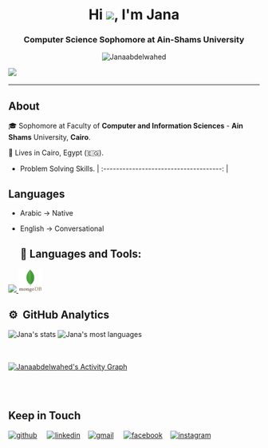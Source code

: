 <h1 align="center">Hi <img src="https://raw.githubusercontent.com/MartinHeinz/MartinHeinz/master/wave.gif" width="30px">, I'm Jana </h1>
<h3 align="center">Computer Science Sophomore at Ain-Shams University</h3>
<p align="center">
  <img src="https://komarev.com/ghpvc/?username=Janaabdelwahed&label=Profile%20views&color=0e75b6&style=flat" alt="Janaabdelwahed"/>
</p>

 <img src="https://github-readme-stats.vercel.app/api?username=Janaabdelwahed&locale=en&theme=tokyonight&show_icons=true&line_height=25&border_radius=5" width="49%" />
</div>

<!-- <img src="https://github-readme-stats.vercel.app/api/top-langs/?username=Janaandelwahed&layout=compact&&title_color=FF2E63&text_color=57D1C9&bg_color=151515" width="380"/> -->

***

<h2> About </h2>
  
🎓 Sophomore at Faculty of **Computer and Information Sciences** - **Ain Shams** University, **Cairo**.  </br>

🏡 Lives in Cairo, Egypt (🇪🇬).
- Problem Solving Skills.
  | :-------------------------------------: |

  
<h2> Languages </h2>

- Arabic -> Native
- English -> Conversational


  
  ## 🚀 Languages and Tools:

<p align="left"> 
    <a href="https://www.java.com" target="_blank"> <img src="https://img.icons8.com/color/48/000000/java-coffee-cup-logo.png"/> </a>
     <a href="https://www.mongodb.com/" target="_blank"> <img src="https://raw.githubusercontent.com/devicons/devicon/master/icons/mongodb/mongodb-original-wordmark.svg" alt="mongodb" width="48" height="48"/> </a>


  
## ⚙️ &nbsp;GitHub Analytics

<div>
  <img height="180em" src="https://github-readme-stats.vercel.app/api?username=Janaabdelwahed&show_icons=true&theme=vision-friendly-dark" alt="Jana's stats"/>
  <img height="180em"  src="https://github-readme-stats.vercel.app/api/top-langs/?username=Janaabdelwahed&layout=compact&theme=vision-friendly-dark" alt="Jana's most languages"/>
</div>
</div>

<br/>
<br/>

<a href="https://github.com/Janaabdelwahed/github-readme-activity-graph"><img alt="Janaabdelwahed's Activity Graph" src="https://activity-graph.herokuapp.com/graph?username=Janaabdelwahed&bg_color=0D1117&color=5BCDEC&line=5BCDEC&point=FFFFFF&hide_border=true" /></a>

<br/>
<br/>


   <h2> Keep in Touch </h2>
 
 [<img src='https://cdn.jsdelivr.net/npm/simple-icons@3.0.1/icons/github.svg' alt='github' height='40' >](https://github.com/Janaabdelwahed) &nbsp;&nbsp;&nbsp; [<img src='https://cdn.jsdelivr.net/npm/simple-icons@3.0.1/icons/linkedin.svg' alt='linkedin' height='40'>](https://www.linkedin.com/in/jana-abdelwahed-133a72252/)&nbsp;&nbsp;&nbsp; [<img src='https://cdn.jsdelivr.net/npm/simple-icons@3.0.1/icons/gmail.svg' alt='gmail' height='40'>](mailto:jana0abdelwahed@gmail.com) &nbsp;&nbsp;&nbsp; [<img src='https://cdn.jsdelivr.net/npm/simple-icons@3.0.1/icons/facebook.svg' alt='facebook' height='40'>](https://www.facebook.com/janaabdelwahed2005)&nbsp;&nbsp;&nbsp; [<img src='https://cdn.jsdelivr.net/npm/simple-icons@3.0.1/icons/instagram.svg' alt='instagram' height='40'>](https://www.instagram.com/jana_abdelwahed/?utm_source=ig_web_button_share_sheet&igshid=OGQ5ZDc2ODk2ZA==) <!--deactivated account-->
 


